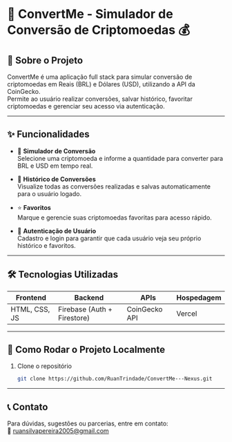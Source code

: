 # 🚀 ConvertMe - Simulador de Conversão de Criptomoedas 💰

## 📖 Sobre o Projeto

ConvertMe é uma aplicação full stack para simular conversão de criptomoedas em Reais (BRL) e Dólares (USD), utilizando a API da CoinGecko.  
Permite ao usuário realizar conversões, salvar histórico, favoritar criptomoedas e gerenciar seu acesso via autenticação.

---

## ✨ Funcionalidades

- 🔄 **Simulador de Conversão**  
  Selecione uma criptomoeda e informe a quantidade para converter para BRL e USD em tempo real.

- 📜 **Histórico de Conversões**  
  Visualize todas as conversões realizadas e salvas automaticamente para o usuário logado.

- ⭐ **Favoritos**  
  Marque e gerencie suas criptomoedas favoritas para acesso rápido.

- 🔐 **Autenticação de Usuário**  
  Cadastro e login para garantir que cada usuário veja seu próprio histórico e favoritos.

---

## 🛠 Tecnologias Utilizadas

| Frontend        | Backend         | APIs           | Hospedagem     |
|-----------------|-----------------|----------------|----------------|
| HTML, CSS, JS   | Firebase (Auth + Firestore) | CoinGecko API | Vercel         |

---

## 🚀 Como Rodar o Projeto Localmente

1. Clone o repositório  
   ```bash
   git clone https://github.com/RuanTrindade/ConvertMe---Nexus.git

---

## 📞 Contato

Para dúvidas, sugestões ou parcerias, entre em contato:  
📧 ruansilvapereira2005@gmail.com
